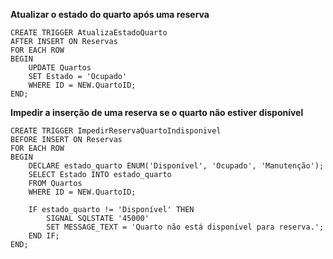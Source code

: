 **Atualizar o estado do quarto após uma reserva**
```
CREATE TRIGGER AtualizaEstadoQuarto 
AFTER INSERT ON Reservas 
FOR EACH ROW 
BEGIN
    UPDATE Quartos 
    SET Estado = 'Ocupado' 
    WHERE ID = NEW.QuartoID;
END;
```
**Impedir a inserção de uma reserva se o quarto não estiver disponível**

```
CREATE TRIGGER ImpedirReservaQuartoIndisponivel 
BEFORE INSERT ON Reservas 
FOR EACH ROW 
BEGIN
    DECLARE estado_quarto ENUM('Disponível', 'Ocupado', 'Manutenção');
    SELECT Estado INTO estado_quarto 
    FROM Quartos 
    WHERE ID = NEW.QuartoID;

    IF estado_quarto != 'Disponível' THEN
        SIGNAL SQLSTATE '45000' 
        SET MESSAGE_TEXT = 'Quarto não está disponível para reserva.';
    END IF;
END;
```

